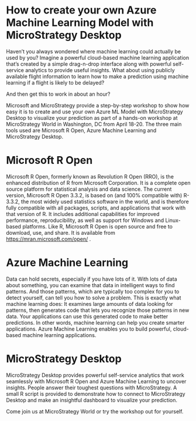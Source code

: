# How to create your own Azure Machine Learning Model with MicroStrategy Desktop
                            
Haven’t you always wondered where machine learning could actually be used by you? 
Imagine a powerful cloud-based machine learning application that’s created by a simple drag-n-drop interface along with powerful self-service analytics to provide useful insights.
What about using publicly available flight information to learn how to make a prediction using machine learning if a flight is likely to be delayed?
 
And then get this to work in about an hour?
 
Microsoft and MicroStrategy provide a step-by-step workshop to show how easy it is to create and use your own Azure ML Model with MicroStrategy Desktop to visualize your prediction as part of a hands-on workshop at MicroStrategy World in Washington, DC from April 18-20.
The three main tools used are Microsoft R Open, Azure Machine Learning and MicroStrategy Desktop.

# Microsoft R Open

Microsoft R Open, formerly known as Revolution R Open (RRO), is the enhanced distribution of R from Microsoft Corporation. It is a complete open source platform for statistical analysis and data science.    The current version, Microsoft R Open 3.3.2, is based on (and 100% compatible with) R-3.3.2, the most widely used statistics software in the world, and is therefore fully compatible with all packages, scripts, and applications that work with that version of R. It includes additional capabilities for improved performance, reproducibility, as well as support for Windows and Linux-based platforms. 
Like R, Microsoft R Open is open source and free to download, use, and share.  It is available from https://mran.microsoft.com/open/ .

# Azure Machine Learning

Data can hold secrets, especially if you have lots of it. With lots of data about something, you can examine that data in intelligent ways to find patterns. And those patterns, which are typically too complex for you to detect yourself, can tell you how to solve a problem. 
This is exactly what machine learning does: It examines large amounts of data looking for patterns, then generates code that lets you recognize those patterns in new data. Your applications can use this generated code to make better predictions. In other words, machine learning can help you create smarter applications.  Azure Machine Learning enables you to build powerful, cloud-based machine learning applications.

# MicroStrategy Desktop

MicroStrategy Desktop provides powerful self-service analytics that work seamlessly with Microsoft R Open and Azure Machine Learning to uncover insights. People  answer their toughest questions with MicroStrategy.
A small R script is provided to demonstrate how to connect to MicroStrategy Desktop and make an insightful dashboard to visualize your prediction.
 
Come join us at MicroStrategy World or try the workshop out for yourself.
